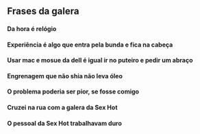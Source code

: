 ## Frases da galera

#### Da hora é relógio
#### Experiência é algo que entra pela bunda e fica na cabeça
#### Usar mac e mosue da dell é igual ir no puteiro e pedir um abraço
#### Engrenagem que não shia não leva óleo
#### O problema poderia ser pior, se fosse comigo
#### Cruzei na rua com a galera da Sex Hot
#### O pessoal da Sex Hot trabalhavam duro

